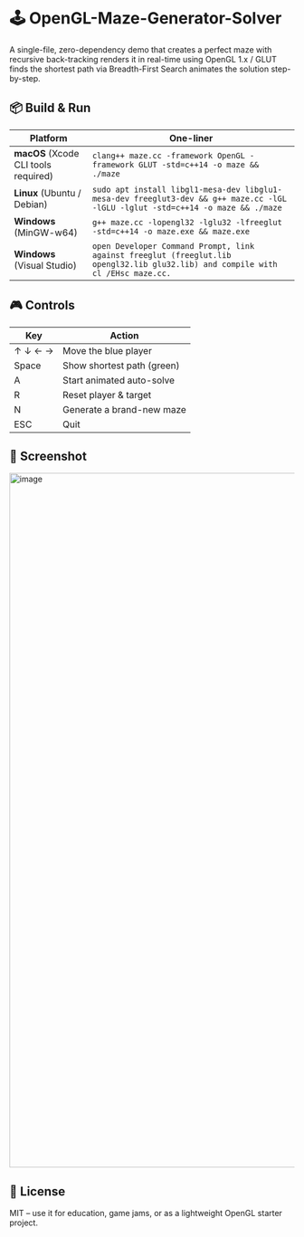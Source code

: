 # 🕹️ OpenGL-Maze-Generator-Solver

A single-file, zero-dependency demo that creates a perfect maze with recursive back-tracking renders it in real-time using OpenGL 1.x / GLUT finds the shortest path via Breadth-First Search animates the solution step-by-step.

## 📦 Build & Run

| Platform | One-liner |
|----------|-----------|
| **macOS** (Xcode CLI tools required) | `clang++ maze.cc -framework OpenGL -framework GLUT -std=c++14 -o maze && ./maze` |
| **Linux** (Ubuntu / Debian) | `sudo apt install libgl1-mesa-dev libglu1-mesa-dev freeglut3-dev && g++ maze.cc -lGL -lGLU -lglut -std=c++14 -o maze && ./maze` |
| **Windows** (MinGW-w64) | `g++ maze.cc -lopengl32 -lglu32 -lfreeglut -std=c++14 -o maze.exe && maze.exe` |
| **Windows** (Visual Studio) | `open Developer Command Prompt, link against freeglut (freeglut.lib opengl32.lib glu32.lib) and compile with cl /EHsc maze.cc.` |

## 🎮 Controls
|Key	|Action|
|----------|-----------|
|↑ ↓ ← →	| Move the blue player |
|Space	| Show shortest path (green) |
|A	|Start animated auto-solve|
|R	|Reset player & target|
|N	|Generate a brand-new maze|
|ESC	|Quit|

## 📸 Screenshot

<img width="1912" height="1228" alt="image" src="https://github.com/user-attachments/assets/d25522cd-e586-4c22-9d98-5f41f44cd3b1" />

## 📄 License
MIT – use it for education, game jams, or as a lightweight OpenGL starter project.
